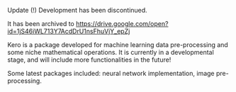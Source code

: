 Update (!) Development has been discontinued. 

It has been archived to https://drive.google.com/open?id=1jS46iWL713Y7AcdDrU1nsFhuVjY_epZj

Kero is a package developed for machine learning data pre-processing and some niche mathematical operations. It is currently in a developmental stage, and will include more functionalities in the future!

Some latest packages included: neural network implementation, image pre-processing. 